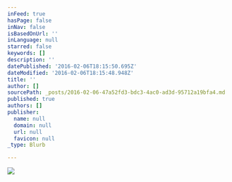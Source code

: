 ```yaml
---
inFeed: true
hasPage: false
inNav: false
isBasedOnUrl: ''
inLanguage: null
starred: false
keywords: []
description: ''
datePublished: '2016-02-06T18:15:50.695Z'
dateModified: '2016-02-06T18:15:48.948Z'
title: ''
author: []
sourcePath: _posts/2016-02-06-47a52fd3-bdc3-4ac0-ad3d-95712a19bfa4.md
published: true
authors: []
publisher:
  name: null
  domain: null
  url: null
  favicon: null
_type: Blurb

---
```

![](https://the-grid-user-content.s3-us-west-2.amazonaws.com/6b1abb84-9433-47b3-ba98-9240bc1aa86c.jpg)